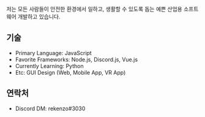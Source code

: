 저는 모든 사람들이 안전한 환경에서 일하고, 생활할 수 있도록 돕는 예쁜 산업용 소프트웨어 개발하고 있습니다.

## 기술

- Primary Language: JavaScript
- Favorite Frameworks: Node.js, Discord.js, Vue.js
- Currently Learning: Python
- Etc: GUI Design (Web, Mobile App, VR App)

## 연락처
- Discord DM: rekenzo#3030
